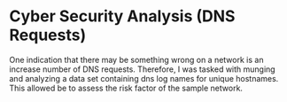 # Cyber Security Analysis (DNS Requests)

One indication that there may be something wrong on a network is an increase number of DNS requests. Therefore, I was tasked with munging and analyzing a data set containing dns log names for unique hostnames. This allowed be to assess the risk factor of the sample network.
